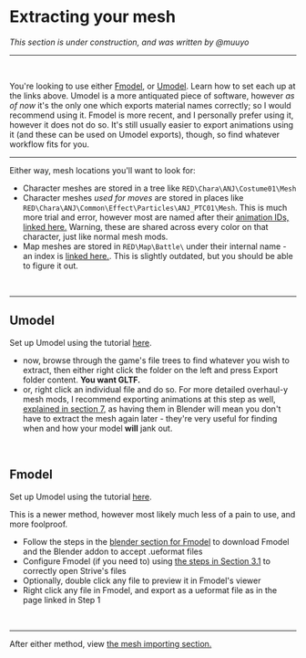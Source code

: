 # Extracting your mesh
*This section is under construction, and was written by @muuyo*

<hr>
<br>

You're looking to use either [Fmodel](../tools/fmodel.md), 
or [Umodel](../tools/umodel.md).
Learn how to set each up at the links above.
Umodel is a more antiquated piece of software, however *as of now* it's the only one which exports material names correctly; so I would recommend using it. Fmodel is more recent, and I personally prefer using it, however it does not do so. It's still usually easier to export animations using it (and these can be used on Umodel exports), though, so find whatever workflow fits for you.

<hr>

Either way, mesh locations you'll want to look for:

- Character meshes are stored in a tree like `RED\Chara\ANJ\Costume01\Mesh`
- Character meshes *used for moves* are stored in places like `RED\Chara\ANJ\Common\Effect\Particles\ANJ_PTC01\Mesh`. This is much more trial and error, however most are named after their [animation IDs, linked here.](https://docs.google.com/spreadsheets/d/1qrsX0QnmltX6DumfoRX7a76uvRJNh4AfU3QFdtOkcYc/edit?usp=sharing) Warning, these are shared across every color on that character, just like normal mesh mods.
- Map meshes are stored in `RED\Map\Battle\` under their internal name - an index is [linked here.](https://docs.google.com/spreadsheets/d/1qrsX0QnmltX6DumfoRX7a76uvRJNh4AfU3QFdtOkcYc/edit?usp=sharing). This is slightly outdated, but you should be able to figure it out.


<br>
<hr>

## Umodel
Set up Umodel using the tutorial [here](../tools/umodel.md).
- now, browse through the game's file trees to find whatever you wish to extract, then either right click the folder on the left and press Export folder content. **You want GLTF.**
- or, right click an individual file and do so. For more detailed overhaul-y mesh mods, I recommend exporting animations at this step as well, [explained in section 7,](../modding-animation/animation-intro.md) as having them in Blender will mean you don't have to extract the mesh again later - they're very useful for finding when and how your model **will** jank out.

<br>

## Fmodel
Set up Umodel using the tutorial [here](../tools/fmodel.md).

This is a newer method, however most likely much less of a pain to use, and more foolproof.
- Follow the steps in the [blender section for Fmodel](../tools/blender.md#fmodel-with-arc-system-works-animation-support) to download Fmodel and the Blender addon to accept .ueformat files
- Configure Fmodel (if you need to) using [the steps in Section 3.1](../tools/fmodel.md) to correctly open Strive's files
- Optionally, double click any file to preview it in Fmodel's viewer
- Right click any file in Fmodel, and export as a ueformat file as in the page linked in Step 1
<br>
<hr>

After either method, view [the mesh importing section.](mesh-importing.md)